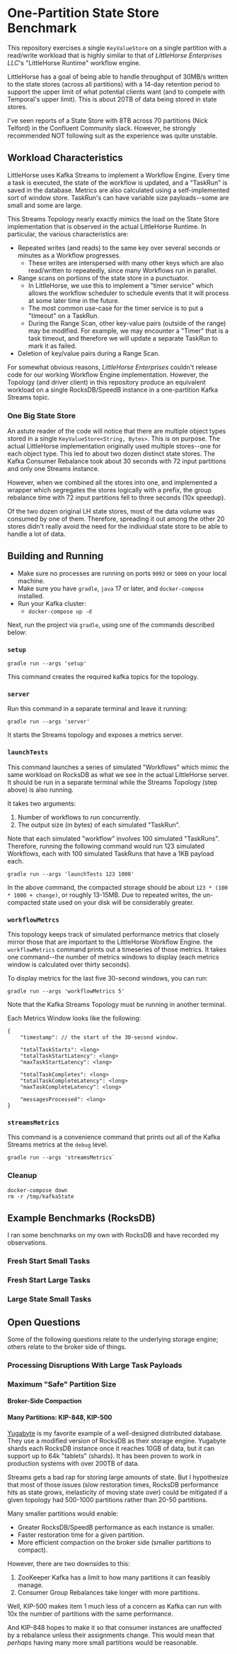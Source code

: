 # One-Partition State Store Benchmark

This repository exercises a single `KeyValueStore` on a single partition with a read/write workload that is highly similar to that of _LittleHorse Enterprises LLC_'s "LittleHorse Runtime" workflow engine.

LittleHorse has a goal of being able to handle throughput of 30MB/s written to the state stores (across all partitions) with a 14-day retention period to support the upper limit of what potential clients want (and to compete with Temporal's upper limit). This is about 20TB of data being stored in state stores.

I've seen reports of a State Store with 8TB across 70 partitions (Nick Telford) in the Confluent Community slack. However, he strongly recommended NOT following suit as the experience was quite unstable.

## Workload Characteristics
LittleHorse uses Kafka Streams to implement a Workflow Engine. Every time a task is executed, the state of the workflow is updated, and a "TaskRun" is saved in the database. Metrics are also calculated using a self-implemented sort of window store. TaskRun's can have variable size payloads--some are small and some are large.

This Streams Topology nearly exactly mimics the load on the State Store implementation that is observed in the actual LittleHorse Runtime. In particular, the various characteristics are:

* Repeated writes (and reads) to the same key over several seconds or minutes as a Workflow progresses.
    * These writes are interspersed with many other keys which are also read/written to repeatedly, since many Workflows run in parallel.
* Range scans on portions of the state store in a punctuator.
    * In LittleHorse, we use this to implement a "timer service" which allows the workflow scheduler to schedule events that it will process at some later time in the future.
    * The most common use-case for the timer service is to put a "timeout" on a TaskRun.
    * During the Range Scan, other key-value pairs (outside of the range) may be modified. For example, we may encounter a "Timer" that is a task timeout, and therefore we will update a separate TaskRun to mark it as failed.
* Deletion of key/value pairs during a Range Scan.

For somewhat obvious reasons, _LittleHorse Enterprises_ couldn't release code for our working Workflow Engine implementation. However, the Topology (and driver client) in this repository produce an equivalent workload on a single RocksDB/SpeedB instance in a one-partition Kafka Streams topic.

### One Big State Store
An astute reader of the code will notice that there are multiple object types stored in a single `KeyValueStore<String, Bytes>`. This is on purpose. The actual LittleHorse implementation originally used multiple stores--one for each object type. This led to about two dozen distinct state stores. The Kafka Consumer Rebalance took about 30 seconds with 72 input partitions and only one Streams instance.

However, when we combined all the stores into one, and implemented a wrapper which segregates the stores logically with a prefix, the group rebalance time with 72 input partitions fell to three seconds (10x speedup).

Of the two dozen original LH state stores, most of the data volume was consumed by one of them. Therefore, spreading it out among the other 20 stores didn't really avoid the need for the individual state store to be able to handle a lot of data.

## Building and Running

* Make sure no processes are running on ports `9092` or `5000` on your local machine.
* Make sure you have `gradle`, `java` 17 or later, and `docker-compose` installed.
* Run your Kafka cluster:
    * `docker-compose up -d`

Next, run the project via `gradle`, using one of the commands described below:

### `setup`

```
gradle run --args 'setup'
```
This command creates the required kafka topics for the topology.

### `server`
Run this command in a separate terminal and leave it running:

```
gradle run --args 'server'
```

It starts the Streams topology and exposes a metrics server.

### `launchTests`

This command launches a series of simulated "Workflows" which mimic the same workload on RocksDB as what we see in the actual LittleHorse server. It should be run in a separate terminal while the Streams Topology (step above) is also running.

It takes two arguments:

1. Number of workflows to run concurrently.
2. The output size (in bytes) of each simulated "TaskRun".

Note that each simulated "workflow" involves 100 simulated "TaskRuns". Therefore, running the following command would run 123 simulated Workflows, each with 100 simulated TaskRuns that have a 1KB payload each.

```
gradle run --args 'launchTests 123 1000'
```

In the above command, the compacted storage should be about `123 * (100 * 1000 + change)`, or roughly 13-15MB. Due to repeated writes, the un-compacted state used on your disk will be considerably greater.

### `workflowMetrcs`

This topology keeps track of simulated performance metrics that closely mirror those that are important to the LittleHorse Workflow Engine. the `workflowMetrics` command prints out a timeseries of those metrics. It takes one command--the number of metrics windows to display (each metrics window is calculated over thirty seconds).

To display metrics for the last five 30-second windows, you can run:

```
gradle run --args 'workflowMetrics 5'
```

Note that the Kafka Streams Topology must be running in another terminal.

Each Metrics Window looks like the following:
```
{
    "timestamp": // the start of the 30-second window.

    "totalTaskStarts": <long>
    "totalTaskStartLatency": <long>
    "maxTaskStartLatency": <long>

    "totalTaskCompletes": <long>
    "totalTaskCompleteLatency": <long>
    "maxTaskCompleteLatency": <long>

    "messagesProcessed": <long>
}
```



### `streamsMetrics`

This command is a convenience command that prints out all of the Kafka Streams metrics at the `debug` level.

```
gradle run --args 'streamsMetrics`
```

### Cleanup
```
docker-compose down
rm -r /tmp/kafkaState
```

## Example Benchmarks (RocksDB)

I ran some benchmarks on my own with RocksDB and have recorded my observations.

### Fresh Start Small Tasks


### Fresh Start Large Tasks


### Large State Small Tasks


## Open Questions
Some of the following questions relate to the underlying storage engine; others relate to the broker side of things.

### Processing Disruptions With Large Task Payloads

### Maximum "Safe" Partition Size

#### Broker-Side Compaction

#### Many Partitions: KIP-848, KIP-500
[Yugabyte](https://yugabyte.com) is my favorite example of a well-designed distributed database. They use a modified version of RocksDB as their storage engine. Yugabyte shards each RocksDB instance once it reaches 10GB of data, but it can support up to 64k "tablets" (shards). It has been proven to work in production systems with over 200TB of data.

Streams gets a bad rap for storing large amounts of state. But I hypothesize that most of those issues (slow restoration times, RocksDB performance hits as state grows, inelasticity of moving state over) could be mitigated if a given topology had 500-1000 partitions rather than 20-50 partitions.

Many smaller partitions would enable:

* Greater RocksDB/SpeedB performance as each instance is smaller.
* Faster restoration time for a given partition.
* More efficient compaction on the broker side (smaller partitions to compact).

However, there are two downsides to this:

1. ZooKeeper Kafka has a limit to how many partitions it can feasibly manage.
2. Consumer Group Rebalances take longer with more partitions.

Well, KIP-500 makes item 1 much less of a concern as Kafka can run with 10x the number of partitions with the same performance.

And KIP-848 hopes to make it so that consumer instances are unaffected by a rebalance unless their assignments change. This would mean that _perhaps_ having many more small partitions would be reasonable.

